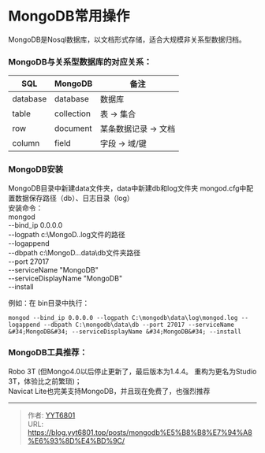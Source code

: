 # MongoDB常用操作


MongoDB是Nosql数据库，以文档形式存储，适合大规模非关系型数据归档。  
  
### MongoDB与关系型数据库的对应关系：  
SQL|MongoDB|备注
--|--|--
database|database|数据库
table|collection|表 -&gt; 集合
row|document|某条数据记录 -&gt; 文档
column|field|字段 -&gt; 域/键
  
### MongoDB安装
MongoDB目录中新建data文件夹，data中新建db和log文件夹
mongod.cfg中配置数据保存路径（db）、日志目录（log）  
安装命令：  
mongod  
--bind_ip 0.0.0.0  
--logpath c:\MongoD..log文件的路径  
--logappend  
--dbpath c:\MongoD…data\db文件夹路径  
--port 27017  
--serviceName &#34;MongoDB&#34;  
--serviceDisplayName &#34;MongoDB&#34;  
--install  

例如：在  bin目录中执行：    
```
mongod --bind_ip 0.0.0.0 --logpath C:\mongodb\data\log\mongod.log --logappend --dbpath C:\mongodb\data\db --port 27017 --serviceName &#34;MongoDB&#34; --serviceDisplayName &#34;MongoDB&#34; --install
```

### MongoDB工具推荐：  
Robo 3T (但Mongo4.0以后停止更新了，最后版本为1.4.4。 重构为更名为Studio 3T，体验比之前繁琐)；  
Navicat Lite也完美支持MongoDB，并且现在免费了，也强烈推荐

---

> 作者: [YYT6801](https://blog.yyt6801.top/)  
> URL: https://blog.yyt6801.top/posts/mongodb%E5%B8%B8%E7%94%A8%E6%93%8D%E4%BD%9C/  

